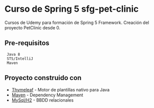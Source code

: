 # Curso de Spring 5 sfg-pet-clinic
Cursos de Udemy para formación de Spring 5 Framework. Creación del proyecto PetClinic desde 0.
## Pre-requisitos
```
 Java 8
 STS/IntelliJ
 Maven
```
## Proyecto construido con

* [Thymeleaf](http://www.thymeleaf.io) - Motor de plantillas nativo para Java
* [Maven](https://maven.apache.org/) - Dependency Management
* [MySql/H2](https://rometools.github.io/rome/) - BBDD relacionales
